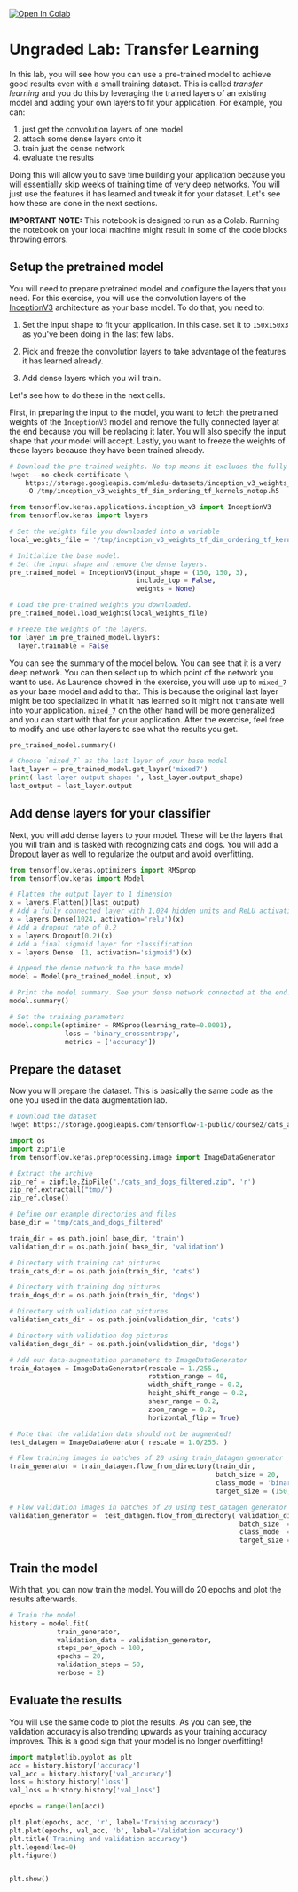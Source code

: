 <a href="https://colab.research.google.com/github/https-deeplearning-ai/tensorflow-1-public/blob/master/C2/W3/ungraded_lab/C2_W3_Lab_1_transfer_learning.ipynb" target="_parent"><img src="https://colab.research.google.com/assets/colab-badge.svg" alt="Open In Colab"/></a>

# Ungraded Lab: Transfer Learning

In this lab, you will see how you can use a pre-trained model to achieve good results even with a small training dataset. This is called _transfer learning_ and you do this by leveraging the trained layers of an existing model and adding your own layers to fit your application. For example, you can:

1. just get the convolution layers of one model
2. attach some dense layers onto it
3. train just the dense network
4. evaluate the results

Doing this will allow you to save time building your application because you will essentially skip weeks of training time of very deep networks. You will just use the features it has learned and tweak it for your dataset. Let's see how these are done in the next sections.

**IMPORTANT NOTE:** This notebook is designed to run as a Colab. Running the notebook on your local machine might result in some of the code blocks throwing errors.

## Setup the pretrained model

You will need to prepare pretrained model and configure the layers that you need. For this exercise, you will use the convolution layers of the [InceptionV3](https://arxiv.org/abs/1512.00567) architecture as your base model. To do that, you need to:

1. Set the input shape to fit your application. In this case. set it to `150x150x3` as you've been doing in the last few labs.

2. Pick and freeze the convolution layers to take advantage of the features it has learned already.

3. Add dense layers which you will train.

Let's see how to do these in the next cells.

First, in preparing the input to the model, you want to fetch the pretrained weights of the `InceptionV3` model and remove the fully connected layer at the end because you will be replacing it later. You will also specify the input shape that your model will accept. Lastly, you want to freeze the weights of these layers because they have been trained already.


```python
# Download the pre-trained weights. No top means it excludes the fully connected layer it uses for classification.
!wget --no-check-certificate \
    https://storage.googleapis.com/mledu-datasets/inception_v3_weights_tf_dim_ordering_tf_kernels_notop.h5 \
    -O /tmp/inception_v3_weights_tf_dim_ordering_tf_kernels_notop.h5
```


```python
from tensorflow.keras.applications.inception_v3 import InceptionV3
from tensorflow.keras import layers

# Set the weights file you downloaded into a variable
local_weights_file = '/tmp/inception_v3_weights_tf_dim_ordering_tf_kernels_notop.h5'

# Initialize the base model.
# Set the input shape and remove the dense layers.
pre_trained_model = InceptionV3(input_shape = (150, 150, 3),
                                include_top = False,
                                weights = None)

# Load the pre-trained weights you downloaded.
pre_trained_model.load_weights(local_weights_file)

# Freeze the weights of the layers.
for layer in pre_trained_model.layers:
  layer.trainable = False
```

You can see the summary of the model below. You can see that it is a very deep network. You can then select up to which point of the network you want to use. As Laurence showed in the exercise, you will use up to `mixed_7` as your base model and add to that. This is because the original last layer might be too specialized in what it has learned so it might not translate well into your application. `mixed_7` on the other hand will be more generalized and you can start with that for your application. After the exercise, feel free to modify and use other layers to see what the results you get.


```python
pre_trained_model.summary()

```


```python
# Choose `mixed_7` as the last layer of your base model
last_layer = pre_trained_model.get_layer('mixed7')
print('last layer output shape: ', last_layer.output_shape)
last_output = last_layer.output
```

## Add dense layers for your classifier

Next, you will add dense layers to your model. These will be the layers that you will train and is tasked with recognizing cats and dogs. You will add a [Dropout](https://www.tensorflow.org/api_docs/python/tf/keras/layers/Dropout) layer as well to regularize the output and avoid overfitting.


```python
from tensorflow.keras.optimizers import RMSprop
from tensorflow.keras import Model

# Flatten the output layer to 1 dimension
x = layers.Flatten()(last_output)
# Add a fully connected layer with 1,024 hidden units and ReLU activation
x = layers.Dense(1024, activation='relu')(x)
# Add a dropout rate of 0.2
x = layers.Dropout(0.2)(x)
# Add a final sigmoid layer for classification
x = layers.Dense  (1, activation='sigmoid')(x)

# Append the dense network to the base model
model = Model(pre_trained_model.input, x)

# Print the model summary. See your dense network connected at the end.
model.summary()
```


```python
# Set the training parameters
model.compile(optimizer = RMSprop(learning_rate=0.0001),
              loss = 'binary_crossentropy',
              metrics = ['accuracy'])
```

## Prepare the dataset

Now you will prepare the dataset. This is basically the same code as the one you used in the data augmentation lab.


```python
# Download the dataset
!wget https://storage.googleapis.com/tensorflow-1-public/course2/cats_and_dogs_filtered.zip
```


```python
import os
import zipfile
from tensorflow.keras.preprocessing.image import ImageDataGenerator

# Extract the archive
zip_ref = zipfile.ZipFile("./cats_and_dogs_filtered.zip", 'r')
zip_ref.extractall("tmp/")
zip_ref.close()

# Define our example directories and files
base_dir = 'tmp/cats_and_dogs_filtered'

train_dir = os.path.join( base_dir, 'train')
validation_dir = os.path.join( base_dir, 'validation')

# Directory with training cat pictures
train_cats_dir = os.path.join(train_dir, 'cats')

# Directory with training dog pictures
train_dogs_dir = os.path.join(train_dir, 'dogs')

# Directory with validation cat pictures
validation_cats_dir = os.path.join(validation_dir, 'cats')

# Directory with validation dog pictures
validation_dogs_dir = os.path.join(validation_dir, 'dogs')

# Add our data-augmentation parameters to ImageDataGenerator
train_datagen = ImageDataGenerator(rescale = 1./255.,
                                   rotation_range = 40,
                                   width_shift_range = 0.2,
                                   height_shift_range = 0.2,
                                   shear_range = 0.2,
                                   zoom_range = 0.2,
                                   horizontal_flip = True)

# Note that the validation data should not be augmented!
test_datagen = ImageDataGenerator( rescale = 1.0/255. )

# Flow training images in batches of 20 using train_datagen generator
train_generator = train_datagen.flow_from_directory(train_dir,
                                                    batch_size = 20,
                                                    class_mode = 'binary',
                                                    target_size = (150, 150))

# Flow validation images in batches of 20 using test_datagen generator
validation_generator =  test_datagen.flow_from_directory( validation_dir,
                                                          batch_size  = 20,
                                                          class_mode  = 'binary',
                                                          target_size = (150, 150))
```

## Train the model

With that, you can now train the model. You will do 20 epochs and plot the results afterwards.


```python
# Train the model.
history = model.fit(
            train_generator,
            validation_data = validation_generator,
            steps_per_epoch = 100,
            epochs = 20,
            validation_steps = 50,
            verbose = 2)
```

## Evaluate the results

You will use the same code to plot the results. As you can see, the validation accuracy is also trending upwards as your training accuracy improves. This is a good sign that your model is no longer overfitting!


```python
import matplotlib.pyplot as plt
acc = history.history['accuracy']
val_acc = history.history['val_accuracy']
loss = history.history['loss']
val_loss = history.history['val_loss']

epochs = range(len(acc))

plt.plot(epochs, acc, 'r', label='Training accuracy')
plt.plot(epochs, val_acc, 'b', label='Validation accuracy')
plt.title('Training and validation accuracy')
plt.legend(loc=0)
plt.figure()


plt.show()
```
